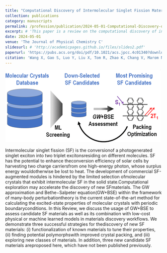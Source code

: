 ```yaml
---
title: "Computational Discovery of Intermolecular Singlet Fission Materials Using Many-Body Perturbation Theory"
collection: publications
category: manuscripts
permalink: /profession/publication/2024-05-01-Computational-Discovery-of-Intermolecular-Singlet-Fission-Materials-Using-Many-Body-Perturbation-Theory
excerpt: # 'This paper is a review on the computational discovery of intermolecular singlet fission materials using many-body perturbation theory.'
date: 2024-05-01
venue: 'The Journal of Physical Chemistry C'
slidesurl: # 'http://academicpages.github.io/files/slides2.pdf'
paperurl: 'https://pubs.acs.org/doi/pdf/10.1021/acs.jpcc.4c01340?download=true'
citation: 'Wang X, Gao S, Luo Y, Liu X, Tom R, Zhao K, Chang V, Marom N. Computational Discovery of Intermolecular Singlet Fission Materials Using Many-Body Perturbation Theory. The Journal of Physical Chemistry C. 2024 May 1;128(19):7841-64.'
---
```


![SF Review](/images/SFReviewACS24.gif)

Intermolecular singlet fission (SF) is the conversionof a photogenerated singlet exciton into two triplet excitonsresiding on different molecules. SF has the potential to enhance theconversion efficiency of solar cells by harvesting two charge carriersfrom one high-energy photon, whose surplus energy wouldotherwise be lost to heat. The development of commercial SF-augmented modules is hindered by the limited selection ofmolecular crystals that exhibit intermolecular SF in the solid state.Computational exploration may accelerate the discovery of new SFmaterials. The GW approximation and Bethe−Salpeter equation(GW+BSE) within the framework of many-body perturbationtheory is the current state-of-the-art method for calculating the excited-state properties of molecular crystals with periodic boundaryconditions. In this Review, we discuss the usage of GW+BSE to assess candidate SF materials as well as its combination with low-cost physical or machine learned models in materials discovery workflows. We demonstrate three successful strategies for thediscovery of new SF materials: (i) functionalization of known materials to tune their properties, (ii) finding potential polymorphswith improved crystal packing, and (iii) exploring new classes of materials. In addition, three new candidate SF materials areproposed here, which have not been published previously.